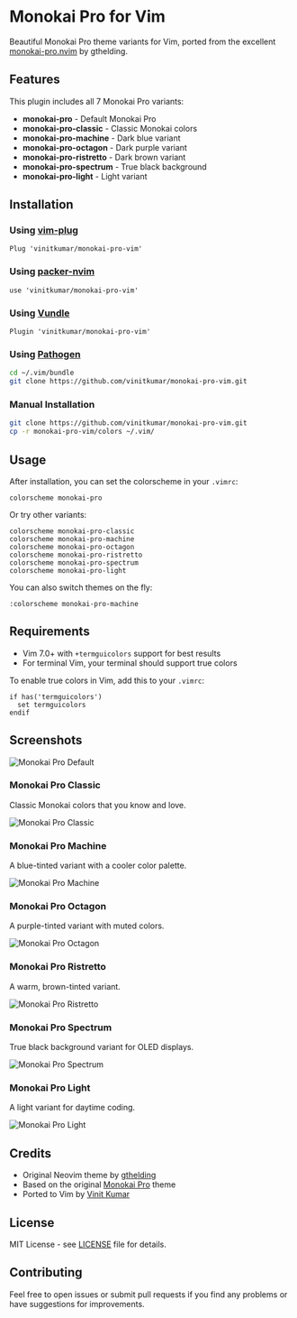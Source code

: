 # Monokai Pro for Vim

Beautiful Monokai Pro theme variants for Vim, ported from the excellent [monokai-pro.nvim](https://github.com/gthelding/monokai-pro.nvim) by gthelding.


## Features

This plugin includes all 7 Monokai Pro variants:

- **monokai-pro** - Default Monokai Pro
- **monokai-pro-classic** - Classic Monokai colors
- **monokai-pro-machine** - Dark blue variant
- **monokai-pro-octagon** - Dark purple variant
- **monokai-pro-ristretto** - Dark brown variant
- **monokai-pro-spectrum** - True black background
- **monokai-pro-light** - Light variant

## Installation

### Using [vim-plug](https://github.com/junegunn/vim-plug)

```vim
Plug 'vinitkumar/monokai-pro-vim'
```

### Using [packer-nvim](https://github.com/wbthomason/packer.nvim)

```
use 'vinitkumar/monokai-pro-vim'
```

### Using [Vundle](https://github.com/VundleVim/Vundle.vim)

```vim
Plugin 'vinitkumar/monokai-pro-vim'
```

### Using [Pathogen](https://github.com/tpope/vim-pathogen)

```bash
cd ~/.vim/bundle
git clone https://github.com/vinitkumar/monokai-pro-vim.git
```

### Manual Installation

```bash
git clone https://github.com/vinitkumar/monokai-pro-vim.git
cp -r monokai-pro-vim/colors ~/.vim/
```

## Usage

After installation, you can set the colorscheme in your `.vimrc`:

```vim
colorscheme monokai-pro
```

Or try other variants:

```vim
colorscheme monokai-pro-classic
colorscheme monokai-pro-machine
colorscheme monokai-pro-octagon
colorscheme monokai-pro-ristretto
colorscheme monokai-pro-spectrum
colorscheme monokai-pro-light
```

You can also switch themes on the fly:

```vim
:colorscheme monokai-pro-machine
```

## Requirements

- Vim 7.0+ with `+termguicolors` support for best results
- For terminal Vim, your terminal should support true colors

To enable true colors in Vim, add this to your `.vimrc`:

```vim
if has('termguicolors')
  set termguicolors
endif
```

## Screenshots

![Monokai Pro Default](screenshots/monokai-pro.png)

### Monokai Pro Classic
Classic Monokai colors that you know and love.

![Monokai Pro Classic](screenshots/monokai-pro-classic.png)

### Monokai Pro Machine
A blue-tinted variant with a cooler color palette.

![Monokai Pro Machine](screenshots/monokai-pro-machine.png)

### Monokai Pro Octagon
A purple-tinted variant with muted colors.

![Monokai Pro Octagon](screenshots/monokai-pro-octagon.png)

### Monokai Pro Ristretto
A warm, brown-tinted variant.

![Monokai Pro Ristretto](screenshots/monokai-pro-ristretto.png)

### Monokai Pro Spectrum
True black background variant for OLED displays.

![Monokai Pro Spectrum](screenshots/monokai-pro-spectrum.png)

### Monokai Pro Light
A light variant for daytime coding.

![Monokai Pro Light](screenshots/monokai-pro-light.png)

## Credits

- Original Neovim theme by [gthelding](https://github.com/gthelding/monokai-pro.nvim)
- Based on the original [Monokai Pro](https://monokai.pro/) theme
- Ported to Vim by [Vinit Kumar](https://github.com/vinitkumar)

## License

MIT License - see [LICENSE](LICENSE) file for details.

## Contributing

Feel free to open issues or submit pull requests if you find any problems or have suggestions for improvements.
